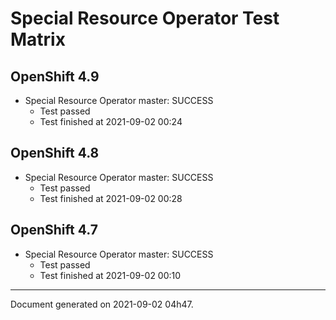 
Special Resource Operator Test Matrix
=====================================

OpenShift 4.9
-------------


* Special Resource Operator master: SUCCESS
  - Test passed
  - Test finished at 2021-09-02 00:24

OpenShift 4.8
-------------


* Special Resource Operator master: SUCCESS
  - Test passed
  - Test finished at 2021-09-02 00:28

OpenShift 4.7
-------------


* Special Resource Operator master: SUCCESS
  - Test passed
  - Test finished at 2021-09-02 00:10


---
Document generated on 2021-09-02 04h47.
